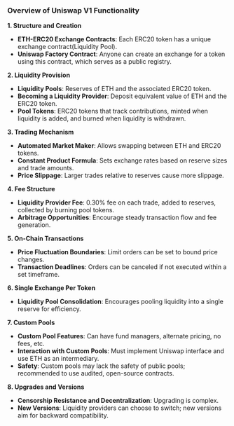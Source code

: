 ### Overview of Uniswap V1 Functionality

**1. Structure and Creation**
- **ETH-ERC20 Exchange Contracts**: Each ERC20 token has a unique exchange contract(Liquidity Pool).
- **Uniswap Factory Contract**: Anyone can create an exchange for a token using this contract, which serves as a public registry.

**2. Liquidity Provision**
- **Liquidity Pools**: Reserves of ETH and the associated ERC20 token.
- **Becoming a Liquidity Provider**: Deposit equivalent value of ETH and the ERC20 token.
- **Pool Tokens**: ERC20 tokens that track contributions, minted when liquidity is added, and burned when liquidity is withdrawn.

**3. Trading Mechanism**
- **Automated Market Maker**: Allows swapping between ETH and ERC20 tokens.
- **Constant Product Formula**: Sets exchange rates based on reserve sizes and trade amounts.
- **Price Slippage**: Larger trades relative to reserves cause more slippage.

**4. Fee Structure**
- **Liquidity Provider Fee**: 0.30% fee on each trade, added to reserves, collected by burning pool tokens.
- **Arbitrage Opportunities**: Encourage steady transaction flow and fee generation.

**5. On-Chain Transactions**
- **Price Fluctuation Boundaries**: Limit orders can be set to bound price changes.
- **Transaction Deadlines**: Orders can be canceled if not executed within a set timeframe.

**6. Single Exchange Per Token**
- **Liquidity Pool Consolidation**: Encourages pooling liquidity into a single reserve for efficiency.

**7. Custom Pools**
- **Custom Pool Features**: Can have fund managers, alternate pricing, no fees, etc.
- **Interaction with Custom Pools**: Must implement Uniswap interface and use ETH as an intermediary.
- **Safety**: Custom pools may lack the safety of public pools; recommended to use audited, open-source contracts.

**8. Upgrades and Versions**
- **Censorship Resistance and Decentralization**: Upgrading is complex.
- **New Versions**: Liquidity providers can choose to switch; new versions aim for backward compatibility.
